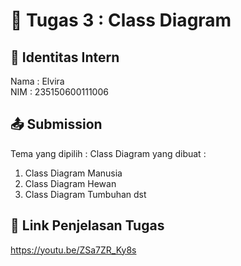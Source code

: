 # 📁 Tugas 3 : Class Diagram

## 👤 Identitas Intern
Nama : Elvira             
NIM  : 235150600111006

## 📤 Submission

Tema yang dipilih : 
Class Diagram yang dibuat : 
1. Class Diagram Manusia
2. Class Diagram Hewan
3. Class Diagram Tumbuhan
dst

## 🔗 Link Penjelasan Tugas

https://youtu.be/ZSa7ZR_Ky8s

